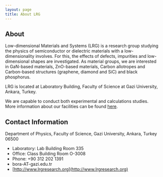 ```yaml
---
layout: page
title: About LRG
---
```

## About

Low-dimensional Materials and Systems (LRG) is a research group studying the physics of semiconductor or dielectric materials with a low-dimensionality involves. For this, the effects of defects, impurities and low-dimensional shapes are investigated. As material groups, we are interested in GaN-based materials, ZnO-based materials, Carbon allotropes and Carbon-based structures (graphene, diamond and SiC) and black phosphorus. 

LRG is located at Laboratory Building, Faculty of Science at Gazi University, Ankara, Turkey.

We are capable to conduct both experimental and calculations studies. More information about our facilities can be found [here](facilities.md).

## Contact Information

Department of Physics, Faculty of Science, Gazi University, Ankara, Turkey 06500
* Laboratory: Lab Building Room 335
* Office: Class Building Room O-3008
* Phone: +90 312 202 1391
* bora-AT-gazi.edu.tr
* [http://www.lrgresearch.org](http://www.lrgresearch.org)
